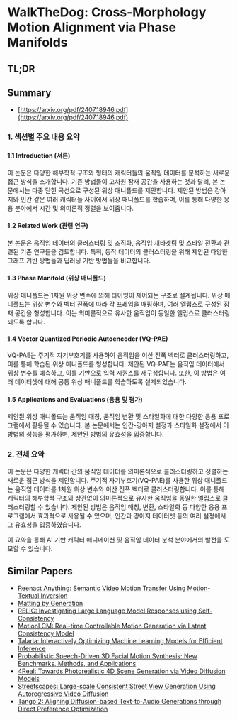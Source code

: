 # WalkTheDog: Cross-Morphology Motion Alignment via Phase Manifolds
## TL;DR
## Summary
- [https://arxiv.org/pdf/2407.18946.pdf](https://arxiv.org/pdf/2407.18946.pdf)

### 1. 섹션별 주요 내용 요약

#### 1.1 Introduction (서론)
이 논문은 다양한 해부학적 구조와 형태의 캐릭터들의 움직임 데이터를 분석하는 새로운 접근 방식을 소개합니다. 기존 방법들이 고차원 잠재 공간을 사용하는 것과 달리, 본 논문에서는 다중 닫힌 곡선으로 구성된 위상 매니폴드를 제안합니다. 제안된 방법은 강아지와 인간 같은 여러 캐릭터들 사이에서 위상 매니폴드를 학습하며, 이를 통해 다양한 응용 분야에서 시간 및 의미론적 정렬을 보여줍니다.

#### 1.2 Related Work (관련 연구)
본 논문은 움직임 데이터의 클러스터링 및 조직화, 움직임 재타겟팅 및 스타일 전환과 관련된 기존 연구들을 검토합니다. 특히, 동작 데이터의 클러스터링을 위해 제안된 다양한 그래프 기반 방법들과 딥러닝 기반 방법들을 비교합니다.

#### 1.3 Phase Manifold (위상 매니폴드)
위상 매니폴드는 1차원 위상 변수에 의해 타이밍이 제어되는 구조로 설계됩니다. 위상 매니폴드는 위상 변수와 벡터 진폭에 따라 각 프레임을 매핑하며, 여러 엘립스로 구성된 잠재 공간을 형성합니다. 이는 의미론적으로 유사한 움직임이 동일한 엘립스로 클러스터링되도록 합니다.

#### 1.4 Vector Quantized Periodic Autoencoder (VQ-PAE)
VQ-PAE는 주기적 자기부호기를 사용하여 움직임을 이산 진폭 벡터로 클러스터링하고, 이를 통해 학습된 위상 매니폴드를 형성합니다. 제안된 VQ-PAE는 움직임 데이터에서 위상 변수를 예측하고, 이를 기반으로 입력 시퀀스를 재구성합니다. 또한, 이 방법은 여러 데이터셋에 대해 공통 위상 매니폴드를 학습하도록 설계되었습니다.

#### 1.5 Applications and Evaluations (응용 및 평가)
제안된 위상 매니폴드는 움직임 매칭, 움직임 변환 및 스타일화에 대한 다양한 응용 프로그램에서 활용될 수 있습니다. 본 논문에서는 인간-강아지 설정과 스타일화 설정에서 이 방법의 성능을 평가하며, 제안된 방법의 유효성을 입증합니다.

### 2. 전체 요약

이 논문은 다양한 캐릭터 간의 움직임 데이터를 의미론적으로 클러스터링하고 정렬하는 새로운 접근 방식을 제안합니다. 주기적 자기부호기(VQ-PAE)를 사용한 위상 매니폴드는 움직임 데이터를 1차원 위상 변수와 이산 진폭 벡터로 클러스터링합니다. 이를 통해 캐릭터의 해부학적 구조와 상관없이 의미론적으로 유사한 움직임을 동일한 엘립스로 클러스터링할 수 있습니다. 제안된 방법은 움직임 매칭, 변환, 스타일화 등 다양한 응용 프로그램에서 효과적으로 사용될 수 있으며, 인간과 강아지 데이터셋 등의 여러 설정에서 그 유효성을 입증하였습니다.

이 요약을 통해 AI 기반 캐릭터 애니메이션 및 움직임 데이터 분석 분야에서의 발전을 도모할 수 있습니다.

## Similar Papers
- [Reenact Anything: Semantic Video Motion Transfer Using Motion-Textual Inversion](2408.00458.md)
- [Matting by Generation](2407.21017.md)
- [RELIC: Investigating Large Language Model Responses using Self-Consistency](2311.16842.md)
- [MotionLCM: Real-time Controllable Motion Generation via Latent Consistency Model](2404.19759.md)
- [Talaria: Interactively Optimizing Machine Learning Models for Efficient Inference](2404.03085.md)
- [Probabilistic Speech-Driven 3D Facial Motion Synthesis: New Benchmarks, Methods, and Applications](2311.18168.md)
- [4Real: Towards Photorealistic 4D Scene Generation via Video Diffusion Models](2406.07472.md)
- [Streetscapes: Large-scale Consistent Street View Generation Using Autoregressive Video Diffusion](2407.13759.md)
- [Tango 2: Aligning Diffusion-based Text-to-Audio Generations through Direct Preference Optimization](2404.09956.md)
